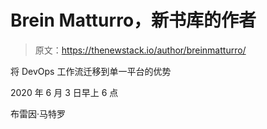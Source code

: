 # Brein Matturro，新书库的作者

> 原文：<https://thenewstack.io/author/breinmatturro/>

将 DevOps 工作流迁移到单一平台的优势

2020 年 6 月 3 日早上 6 点

布雷因·马特罗